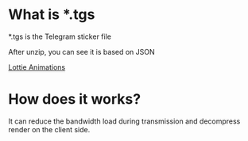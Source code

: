 # What is *.tgs
*.tgs is the Telegram sticker file

After unzip, you can see it is based on JSON

[Lottie Animations](https://lottiefiles.com/)

# How does it works?
It can reduce the bandwidth load during transmission and decompress render on the client side.
